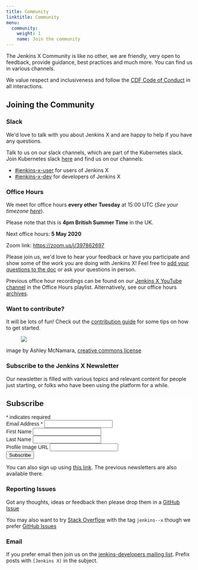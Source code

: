 ```yaml
---
title: Community
linktitle: Community
menu:
  community:
    weight: 1
    name: Join the community
---
```


The Jenkins X Community is like no other, we are friendly, very open to feedback, provide guidance, best practices and much more.  You can find us in various channels.

We value respect and inclusiveness and follow the [CDF Code of Conduct](https://github.com/cdfoundation/toc/blob/master/CODE_OF_CONDUCT.md) in all interactions.

## Joining the Community

### Slack

We'd love to talk with you about Jenkins X and are happy to help if you have any questions. 

Talk to us on our slack channels, which are part of the Kubernetes slack. Join Kubernetes slack [here](http://slack.k8s.io/) and find us on our channels:

* [\#jenkins-x-user](https://kubernetes.slack.com/messages/C9MBGQJRH) for users of Jenkins X
* [\#jenkins-x-dev](https://kubernetes.slack.com/messages/C9LTHT2BB) for developers of Jenkins X

### Office Hours

We meet for office hours **every other Tuesday** at 15:00 UTC (*See your timezone [here](https://time.is/1500_in_UTC)*). 

Please note that this is **4pm British Summer Time** in the UK.

Next office hours: **5 May 2020**

Zoom link: <https://zoom.us/j/397862697>

Please join us, we'd love to hear your feedback or have you participate and show some of the work you are doing with Jenkins X! Feel free to [add your questions to the doc](https://docs.google.com/document/d/1wHdBlZAN-ndPELuBoM5HBnYiQLvcz92-euXne2mKOEI/edit) or ask your questions in person.

Previous office hour recordings can be found on our [Jenkins X YouTube channel](https://www.youtube.com/channel/UCN2kblPjXKMcjjVYmwvquvg/playlists) in the Office Hours playlist. Alternatively, see our office hours [archives](/community/office_hours/).

### Want to contribute?

It will be lots of fun! Check out the [contribution guide](/docs/guides/contributing/) for some tips on how to get started.

<figure>
<img src="/images/community/GoCommunity-background.png" class="img-thumbnail"/>
</figure>

image by Ashley McNamara, [creative commons license](https://github.com/ashleymcnamara/gophers/blob/master/GoCommunity.png)

### Subscribe to the Jenkins X Newsletter
Our newsletter is filled with various topics and relevant content for people just starting, or folks who have been using the platform for a while.

<!-- Begin Mailchimp Signup Form -->
<link href="//cdn-images.mailchimp.com/embedcode/classic-10_7.css" rel="stylesheet" type="text/css">
<style type="text/css">
	#mc_embed_signup{background:#fff; clear:left; font:14px Helvetica,Arial,sans-serif; }
	/* Add your own Mailchimp form style overrides in your site stylesheet or in this style block.
	   We recommend moving this block and the preceding CSS link to the HEAD of your HTML file. */
</style>
<div id="mc_embed_signup">
<form action="https://jenkins-x.us7.list-manage.com/subscribe/post?u=d0c128ac1f69ba2bb20742976&amp;id=84d053b0a0" method="post" id="mc-embedded-subscribe-form" name="mc-embedded-subscribe-form" class="validate" target="_blank" novalidate>
    <div id="mc_embed_signup_scroll">
	<h2>Subscribe</h2>
<div class="indicates-required"><span class="asterisk">*</span> indicates required</div>
<div class="mc-field-group">
	<label for="mce-EMAIL">Email Address  <span class="asterisk">*</span>
</label>
	<input type="email" value="" name="EMAIL" class="required email" id="mce-EMAIL">
</div>
<div class="mc-field-group">
	<label for="mce-FNAME">First Name </label>
	<input type="text" value="" name="FNAME" class="" id="mce-FNAME">
</div>
<div class="mc-field-group">
	<label for="mce-LNAME">Last Name </label>
	<input type="text" value="" name="LNAME" class="" id="mce-LNAME">
</div>
<div class="mc-field-group">
	<label for="mce-MMERGE3">Profile Image URL </label>
	<input type="url" value="" name="MMERGE3" class=" url" id="mce-MMERGE3">
</div>
	<div id="mce-responses" class="clear">
		<div class="response" id="mce-error-response" style="display:none"></div>
		<div class="response" id="mce-success-response" style="display:none"></div>
	</div>    <!-- real people should not fill this in and expect good things - do not remove this or risk form bot signups-->
    <div style="position: absolute; left: -5000px;" aria-hidden="true"><input type="text" name="b_d0c128ac1f69ba2bb20742976_84d053b0a0" tabindex="-1" value=""></div>
    <div class="clear"><input type="submit" value="Subscribe" name="subscribe" id="mc-embedded-subscribe" class="button"></div>
    </div>
</form>
</div>
<script type='text/javascript' src='//s3.amazonaws.com/downloads.mailchimp.com/js/mc-validate.js'></script><script type='text/javascript'>(function($) {window.fnames = new Array(); window.ftypes = new Array();fnames[0]='EMAIL';ftypes[0]='email';fnames[1]='FNAME';ftypes[1]='text';fnames[2]='LNAME';ftypes[2]='text';fnames[3]='MMERGE3';ftypes[3]='imageurl';}(jQuery));var $mcj = jQuery.noConflict(true);</script>
<!--End mc_embed_signup-->

You can also sign up using [this link](https://us7.campaign-archive.com/home/?u=d0c128ac1f69ba2bb20742976&id=84d053b0a0). The previous newsletters are also available there.

### Reporting Issues

Got any thoughts, ideas or feedback then please drop them in a [GitHub Issue](https://github.com/jenkins-x/jx/issues/new)

You may also want to try [Stack Overflow](https://stackoverflow.com/questions/tagged/jenkins--x) with the tag `jenkins--x` though we prefer [GitHub Issues](https://github.com/jenkins-x/jx/issues)

### Email

If you prefer email then join us on the [jenkins-developers mailing list](https://groups.google.com/forum/#!forum/jenkinsci-dev). Prefix posts with `[Jenkins X]` in the subject.

